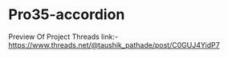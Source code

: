 # Pro35-accordion
Preview Of Project Threads link:-
https://www.threads.net/@taushik_pathade/post/C0GUJ4YidP7
